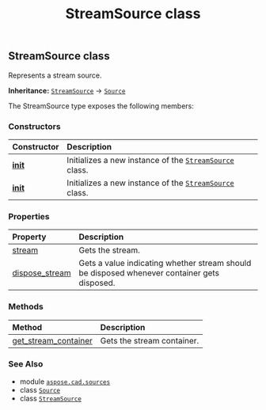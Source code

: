 ﻿---
title: StreamSource class
second_title: Aspose.CAD for Python via .NET API References
description: 
type: docs
weight: 40
url: /aspose.cad.sources/streamsource/
is_root: false
---

## StreamSource class

Represents a stream source.



**Inheritance:** [`StreamSource`](/cad/python-net/aspose.cad.sources/streamsource) → 
[`Source`](/cad/python-net/aspose.cad/source)



The StreamSource type exposes the following members:

### Constructors
| Constructor | Description |
| :- | :- |
| [__init__](/cad/python-net/aspose.cad.sources/streamsource/__init__/#io.RawIOBase) | Initializes a new instance of the [`StreamSource`](/cad/python-net/aspose.cad.sources/streamsource) class. |
| [__init__](/cad/python-net/aspose.cad.sources/streamsource/__init__/#io.RawIOBase-bool) | Initializes a new instance of the [`StreamSource`](/cad/python-net/aspose.cad.sources/streamsource) class. |


### Properties
| Property | Description |
| :- | :- |
| [stream](/cad/python-net/aspose.cad.sources/streamsource/stream) | Gets the stream. |
| [dispose_stream](/cad/python-net/aspose.cad.sources/streamsource/dispose_stream) | Gets a value indicating whether stream should be disposed whenever container gets disposed. |


### Methods
| Method | Description |
| :- | :- |
| [get_stream_container](/cad/python-net/aspose.cad.sources/streamsource/get_stream_container/#) | Gets the stream container. |



### See Also
* module [`aspose.cad.sources`](..)
* class [`Source`](/cad/python-net/aspose.cad/source)
* class [`StreamSource`](/cad/python-net/aspose.cad.sources/streamsource)
